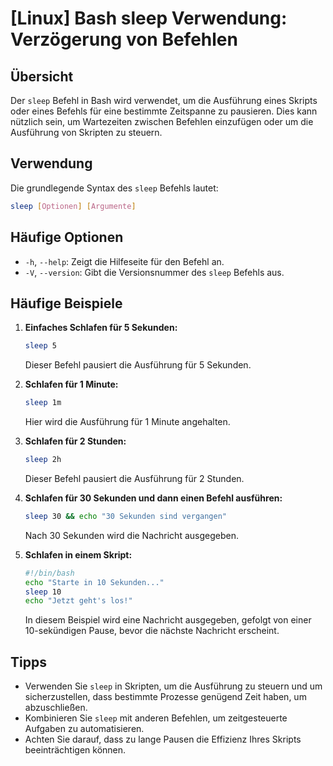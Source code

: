 # [Linux] Bash sleep Verwendung: Verzögerung von Befehlen

## Übersicht
Der `sleep` Befehl in Bash wird verwendet, um die Ausführung eines Skripts oder eines Befehls für eine bestimmte Zeitspanne zu pausieren. Dies kann nützlich sein, um Wartezeiten zwischen Befehlen einzufügen oder um die Ausführung von Skripten zu steuern.

## Verwendung
Die grundlegende Syntax des `sleep` Befehls lautet:

```bash
sleep [Optionen] [Argumente]
```

## Häufige Optionen
- `-h`, `--help`: Zeigt die Hilfeseite für den Befehl an.
- `-V`, `--version`: Gibt die Versionsnummer des `sleep` Befehls aus.

## Häufige Beispiele

1. **Einfaches Schlafen für 5 Sekunden:**
   ```bash
   sleep 5
   ```
   Dieser Befehl pausiert die Ausführung für 5 Sekunden.

2. **Schlafen für 1 Minute:**
   ```bash
   sleep 1m
   ```
   Hier wird die Ausführung für 1 Minute angehalten.

3. **Schlafen für 2 Stunden:**
   ```bash
   sleep 2h
   ```
   Dieser Befehl pausiert die Ausführung für 2 Stunden.

4. **Schlafen für 30 Sekunden und dann einen Befehl ausführen:**
   ```bash
   sleep 30 && echo "30 Sekunden sind vergangen"
   ```
   Nach 30 Sekunden wird die Nachricht ausgegeben.

5. **Schlafen in einem Skript:**
   ```bash
   #!/bin/bash
   echo "Starte in 10 Sekunden..."
   sleep 10
   echo "Jetzt geht's los!"
   ```
   In diesem Beispiel wird eine Nachricht ausgegeben, gefolgt von einer 10-sekündigen Pause, bevor die nächste Nachricht erscheint.

## Tipps
- Verwenden Sie `sleep` in Skripten, um die Ausführung zu steuern und um sicherzustellen, dass bestimmte Prozesse genügend Zeit haben, um abzuschließen.
- Kombinieren Sie `sleep` mit anderen Befehlen, um zeitgesteuerte Aufgaben zu automatisieren.
- Achten Sie darauf, dass zu lange Pausen die Effizienz Ihres Skripts beeinträchtigen können.